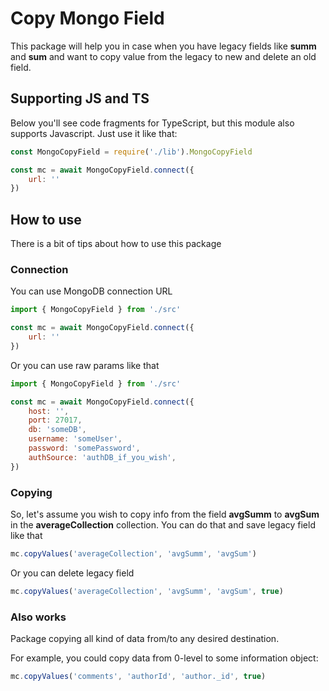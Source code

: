 # Copy Mongo Field

This package will help you in case when you have legacy fields like **summ** and **sum** and want to copy value from the legacy to new and delete an old field.  

## Supporting JS and TS 

Below you'll see code fragments for TypeScript, but this module also supports
Javascript. Just use it like that:

```javascript
const MongoCopyField = require('./lib').MongoCopyField

const mc = await MongoCopyField.connect({
    url: ''
})
```

## How to use

There is a bit of tips about how to use this package

### Connection

You can use MongoDB connection URL

```javascript
import { MongoCopyField } from './src'

const mc = await MongoCopyField.connect({
    url: ''
})
```

Or you can use raw params like that

```javascript
import { MongoCopyField } from './src'

const mc = await MongoCopyField.connect({
    host: '',
    port: 27017,
    db: 'someDB',
    username: 'someUser',
    password: 'somePassword',
    authSource: 'authDB_if_you_wish',
})
```

### Copying

So, let's assume you wish to copy info from the field **avgSumm** to **avgSum** in the **averageCollection** collection.
You can do that and save legacy field like that

```javascript
mc.copyValues('averageCollection', 'avgSumm', 'avgSum')
```

Or you can delete legacy field

```javascript
mc.copyValues('averageCollection', 'avgSumm', 'avgSum', true)
```

### Also works

Package copying all kind of data from/to any desired destination.

For example, you could copy data from 0-level to some information object:

```javascript
mc.copyValues('comments', 'authorId', 'author._id', true)
```
